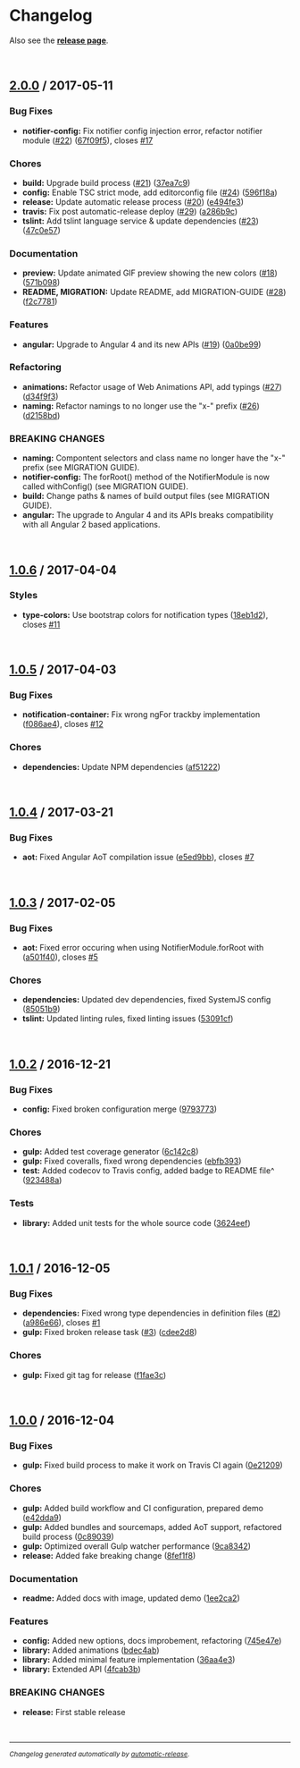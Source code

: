 # Changelog

Also see the **[release page]( https://github.com/dominique-mueller/angular-notifier/releases )**.

<br>

## [2.0.0](https://github.com/dominique-mueller/angular-notifier/releases/tag/2.0.0) / 2017-05-11

### Bug Fixes

* **notifier-config:** Fix notifier config injection error, refactor notifier module ([#22](https://github.com/dominique-mueller/angular-notifier/issues/22)) ([67f09f5](https://github.com/dominique-mueller/angular-notifier/commit/67f09f5)), closes [#17](https://github.com/dominique-mueller/angular-notifier/issues/17)

### Chores

* **build:** Upgrade build process ([#21](https://github.com/dominique-mueller/angular-notifier/issues/21)) ([37ea7c9](https://github.com/dominique-mueller/angular-notifier/commit/37ea7c9))
* **config:** Enable TSC strict mode, add editorconfig file ([#24](https://github.com/dominique-mueller/angular-notifier/issues/24)) ([596f18a](https://github.com/dominique-mueller/angular-notifier/commit/596f18a))
* **release:** Update automatic release process ([#20](https://github.com/dominique-mueller/angular-notifier/issues/20)) ([e494fe3](https://github.com/dominique-mueller/angular-notifier/commit/e494fe3))
* **travis:** Fix post automatic-release deploy ([#29](https://github.com/dominique-mueller/angular-notifier/issues/29)) ([a286b9c](https://github.com/dominique-mueller/angular-notifier/commit/a286b9c))
* **tslint:** Add tslint language service & update dependencies ([#23](https://github.com/dominique-mueller/angular-notifier/issues/23)) ([47c0e57](https://github.com/dominique-mueller/angular-notifier/commit/47c0e57))

### Documentation

* **preview:** Update animated GIF preview showing the new colors ([#18](https://github.com/dominique-mueller/angular-notifier/issues/18)) ([571b098](https://github.com/dominique-mueller/angular-notifier/commit/571b098))
* **README, MIGRATION:** Update README, add MIGRATION-GUIDE ([#28](https://github.com/dominique-mueller/angular-notifier/issues/28)) ([f2c7781](https://github.com/dominique-mueller/angular-notifier/commit/f2c7781))

### Features

* **angular:** Upgrade to Angular 4 and its new APIs ([#19](https://github.com/dominique-mueller/angular-notifier/issues/19)) ([0a0be99](https://github.com/dominique-mueller/angular-notifier/commit/0a0be99))

### Refactoring

* **animations:** Refactor usage of Web Animations API, add typings ([#27](https://github.com/dominique-mueller/angular-notifier/issues/27)) ([d34f9f3](https://github.com/dominique-mueller/angular-notifier/commit/d34f9f3))
* **naming:** Refactor namings to no longer use the "x-" prefix ([#26](https://github.com/dominique-mueller/angular-notifier/issues/26)) ([d2158bd](https://github.com/dominique-mueller/angular-notifier/commit/d2158bd))


### BREAKING CHANGES

* **naming:** Compontent selectors and class name no longer have the "x-" prefix (see MIGRATION GUIDE).
* **notifier-config:** The forRoot() method of the NotifierModule is now called withConfig() (see MIGRATION GUIDE).
* **build:** Change paths & names of build output files (see MIGRATION GUIDE).
* **angular:** The upgrade to Angular 4 and its APIs breaks compatibility with all Angular 2 based applications.

<br>

## [1.0.6](https://github.com/dominique-mueller/angular-notifier/releases/tag/1.0.6) / 2017-04-04

### Styles

* **type-colors:** Use bootstrap colors for notification types ([18eb1d2](https://github.com/dominique-mueller/angular-notifier/commit/18eb1d2)), closes [#11](https://github.com/dominique-mueller/angular-notifier/issues/11)

<br>

## [1.0.5](https://github.com/dominique-mueller/angular-notifier/releases/tag/1.0.5) / 2017-04-03

### Bug Fixes

* **notification-container:** Fix wrong ngFor trackby implementation ([f086ae4](https://github.com/dominique-mueller/angular-notifier/commit/f086ae4)), closes [#12](https://github.com/dominique-mueller/angular-notifier/issues/12)

### Chores

* **dependencies:** Update NPM dependencies ([af51222](https://github.com/dominique-mueller/angular-notifier/commit/af51222))

<br>

## [1.0.4](https://github.com/dominique-mueller/angular-notifier/releases/tag/1.0.4) / 2017-03-21

### Bug Fixes

* **aot:** Fixed Angular AoT compilation issue ([e5ed9bb](https://github.com/dominique-mueller/angular-notifier/commit/e5ed9bb)), closes [#7](https://github.com/dominique-mueller/angular-notifier/issues/7)

<br>

## [1.0.3](https://github.com/dominique-mueller/angular-notifier/releases/tag/1.0.3) / 2017-02-05

### Bug Fixes

* **aot:** Fixed error occuring when using NotifierModule.forRoot with ([a501f40](https://github.com/dominique-mueller/angular-notifier/commit/a501f40)), closes [#5](https://github.com/dominique-mueller/angular-notifier/issues/5)

### Chores

* **dependencies:** Updated dev dependencies, fixed SystemJS config ([85051b9](https://github.com/dominique-mueller/angular-notifier/commit/85051b9))
* **tslint:** Updated linting rules, fixed linting issues ([53091cf](https://github.com/dominique-mueller/angular-notifier/commit/53091cf))

<br>

## [1.0.2](https://github.com/dominique-mueller/angular-notifier/releases/tag/1.0.2) / 2016-12-21

### Bug Fixes

* **config:** Fixed broken configuration merge ([9793773](https://github.com/dominique-mueller/angular-notifier/commit/9793773))

### Chores

* **gulp:** Added test coverage generator ([6c142c8](https://github.com/dominique-mueller/angular-notifier/commit/6c142c8))
* **gulp:** Fixed coveralls, fixed wrong dependencies ([ebfb393](https://github.com/dominique-mueller/angular-notifier/commit/ebfb393))
* **test:** Added codecov to Travis config, added badge to README file^ ([923488a](https://github.com/dominique-mueller/angular-notifier/commit/923488a))

### Tests

* **library:** Added unit tests for the whole source code ([3624eef](https://github.com/dominique-mueller/angular-notifier/commit/3624eef))

<br>

## [1.0.1](https://github.com/dominique-mueller/angular-notifier/releases/tag/1.0.1) / 2016-12-05

### Bug Fixes

* **dependencies:** Fixed wrong type dependencies in definition files ([#2](https://github.com/dominique-mueller/angular-notifier/issues/2)) ([a986e66](https://github.com/dominique-mueller/angular-notifier/commit/a986e66)), closes [#1](https://github.com/dominique-mueller/angular-notifier/issues/1)
* **gulp:** Fixed broken release task ([#3](https://github.com/dominique-mueller/angular-notifier/issues/3)) ([cdee2d8](https://github.com/dominique-mueller/angular-notifier/commit/cdee2d8))

### Chores

* **gulp:** Fixed git tag for release ([f1fae3c](https://github.com/dominique-mueller/angular-notifier/commit/f1fae3c))

<br>

## [1.0.0](https://github.com/dominique-mueller/angular-notifier/releases/tag/1.0.0) / 2016-12-04

### Bug Fixes

* **gulp:** Fixed build process to make it work on Travis CI again ([0e21209](https://github.com/dominique-mueller/angular-notifier/commit/0e21209))

### Chores

* **gulp:** Added build workflow and CI configuration, prepared demo ([e42dda9](https://github.com/dominique-mueller/angular-notifier/commit/e42dda9))
* **gulp:** Added bundles and sourcemaps, added AoT support, refactored build process ([0c89039](https://github.com/dominique-mueller/angular-notifier/commit/0c89039))
* **gulp:** Optimized overall Gulp watcher performance ([9ca8342](https://github.com/dominique-mueller/angular-notifier/commit/9ca8342))
* **release:** Added fake breaking change ([8fef1f8](https://github.com/dominique-mueller/angular-notifier/commit/8fef1f8))

### Documentation

* **readme:** Added docs with image, updated demo ([1ee2ca2](https://github.com/dominique-mueller/angular-notifier/commit/1ee2ca2))

### Features

* **config:** Added new options, docs improbement, refactoring ([745e47e](https://github.com/dominique-mueller/angular-notifier/commit/745e47e))
* **library:** Added animations ([bdec4ab](https://github.com/dominique-mueller/angular-notifier/commit/bdec4ab))
* **library:** Added minimal feature implementation ([36aa4e3](https://github.com/dominique-mueller/angular-notifier/commit/36aa4e3))
* **library:** Extended API ([4fcab3b](https://github.com/dominique-mueller/angular-notifier/commit/4fcab3b))


### BREAKING CHANGES

* **release:** First stable release

<br>

---

<sup>*Changelog generated automatically by [automatic-release](https://github.com/dominique-mueller/automatic-release).*</sup>
